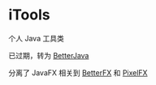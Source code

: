 # iTools

个人 Java 工具类

已过期，转为 [BetterJava](https://github.com/imyeyu/BetterJava)

分离了 JavaFX 相关到 [BetterFX](https://github.com/imyeyu/BetterFX) 和 [PixelFX](https://github.com/imyeyu/PixelFX)
